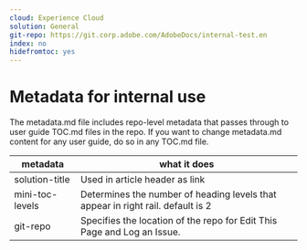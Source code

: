 ```yaml
---
cloud: Experience Cloud
solution: General
git-repo: https://git.corp.adobe.com/AdobeDocs/internal-test.en
index: no
hidefromtoc: yes
---
```


# Metadata for internal use

The metadata.md file includes repo-level metadata that passes through to user guide TOC.md files in the repo. If you want to change metadata.md content for any user guide, do so in any TOC.md file.

| metadata | what it does |
|--- |--- |
| solution-title | Used in article header as link |
| mini-toc-levels | Determines the number of heading levels that appear in right rail. default is 2 |
| git-repo | Specifies the location of the repo for Edit This Page and Log an Issue. |
